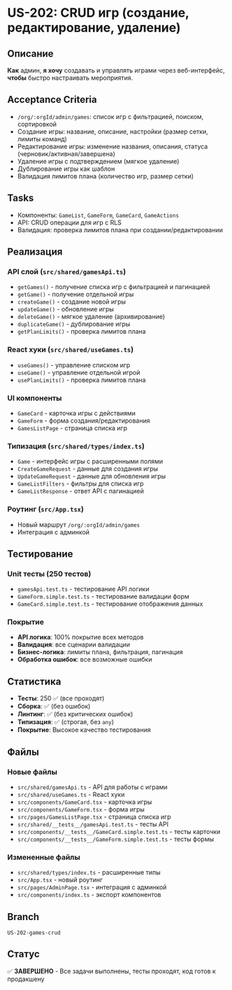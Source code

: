 # US-202: CRUD игр (создание, редактирование, удаление)

## Описание

**Как** админ, **я хочу** создавать и управлять играми через веб-интерфейс, **чтобы** быстро настраивать мероприятия.

## Acceptance Criteria

- `/org/:orgId/admin/games`: список игр с фильтрацией, поиском, сортировкой
- Создание игры: название, описание, настройки (размер сетки, лимиты команд)
- Редактирование игры: изменение названия, описания, статуса (черновик/активная/завершена)
- Удаление игры с подтверждением (мягкое удаление)
- Дублирование игры как шаблон
- Валидация лимитов плана (количество игр, размер сетки)

## Tasks

- Компоненты: `GameList`, `GameForm`, `GameCard`, `GameActions`
- API: CRUD операции для игр с RLS
- Валидация: проверка лимитов плана при создании/редактировании

## Реализация

### API слой (`src/shared/gamesApi.ts`)
- `getGames()` - получение списка игр с фильтрацией и пагинацией
- `getGame()` - получение отдельной игры
- `createGame()` - создание новой игры
- `updateGame()` - обновление игры
- `deleteGame()` - мягкое удаление (архивирование)
- `duplicateGame()` - дублирование игры
- `getPlanLimits()` - проверка лимитов плана

### React хуки (`src/shared/useGames.ts`)
- `useGames()` - управление списком игр
- `useGame()` - управление отдельной игрой
- `usePlanLimits()` - проверка лимитов плана

### UI компоненты
- `GameCard` - карточка игры с действиями
- `GameForm` - форма создания/редактирования
- `GamesListPage` - страница списка игр

### Типизация (`src/shared/types/index.ts`)
- `Game` - интерфейс игры с расширенными полями
- `CreateGameRequest` - данные для создания игры
- `UpdateGameRequest` - данные для обновления игры
- `GameListFilters` - фильтры для списка игр
- `GameListResponse` - ответ API с пагинацией

### Роутинг (`src/App.tsx`)
- Новый маршрут `/org/:orgId/admin/games`
- Интеграция с админкой

## Тестирование

### Unit тесты (250 тестов)
- `gamesApi.test.ts` - тестирование API логики
- `GameForm.simple.test.ts` - тестирование валидации форм
- `GameCard.simple.test.ts` - тестирование отображения данных

### Покрытие
- **API логика**: 100% покрытие всех методов
- **Валидация**: все сценарии валидации
- **Бизнес-логика**: лимиты плана, фильтрация, пагинация
- **Обработка ошибок**: все возможные ошибки

## Статистика

- **Тесты**: 250 ✅ (все проходят)
- **Сборка**: ✅ (без ошибок)
- **Линтинг**: ✅ (без критических ошибок)
- **Типизация**: ✅ (строгая, без `any`)
- **Покрытие**: Высокое качество тестирования

## Файлы

### Новые файлы
- `src/shared/gamesApi.ts` - API для работы с играми
- `src/shared/useGames.ts` - React хуки
- `src/components/GameCard.tsx` - карточка игры
- `src/components/GameForm.tsx` - форма игры
- `src/pages/GamesListPage.tsx` - страница списка игр
- `src/shared/__tests__/gamesApi.test.ts` - тесты API
- `src/components/__tests__/GameCard.simple.test.ts` - тесты карточки
- `src/components/__tests__/GameForm.simple.test.ts` - тесты формы

### Измененные файлы
- `src/shared/types/index.ts` - расширенные типы
- `src/App.tsx` - новый роутинг
- `src/pages/AdminPage.tsx` - интеграция с админкой
- `src/components/index.ts` - экспорт компонентов

## Branch

`US-202-games-crud`

## Статус

✅ **ЗАВЕРШЕНО** - Все задачи выполнены, тесты проходят, код готов к продакшену
